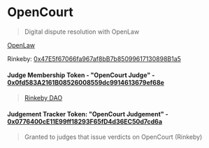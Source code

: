 # OpenCourt
> Digital dispute resolution with OpenLaw 

[OpenLaw](https://lib.openlaw.io/web/default/template/OpenCourt)

Rinkeby: [0x47E5f67066fa967af8bB7b85099617130898B1a5](https://rinkeby.etherscan.io/address/0x47E5f67066fa967af8bB7b85099617130898B1a5#code)

#### Judge Membership Token - "OpenCourt Judge" - [0x0fd583A2161B08526008559dc9914613679ef68e](https://rinkeby.etherscan.io/address/0x0fd583a2161b08526008559dc9914613679ef68e#code) 
> [Rinkeby DAO](https://rinkeby.aragon.org/#/opencourt)

#### Judgement Tracker Token: "OpenCourt Judgement" - [0x0776400cE11E99ff18293F65fD4d36EC50d7cd6a](https://rinkeby.etherscan.io/address/0x0776400ce11e99ff18293f65fd4d36ec50d7cd6a#code)
> Granted to judges that issue verdicts on OpenCourt (Rinkeby)
